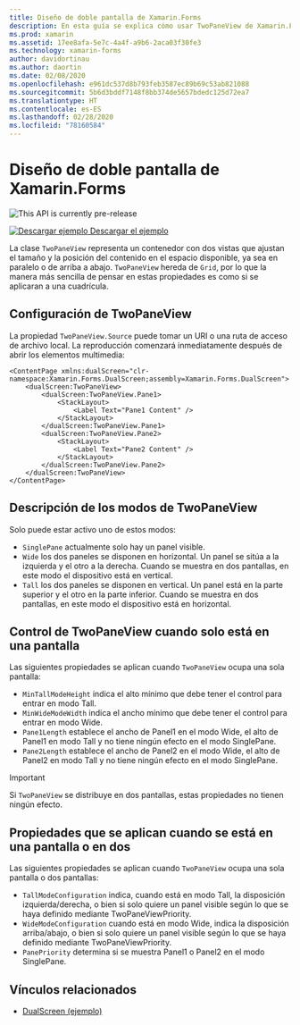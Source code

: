 ```yaml
---
title: Diseño de doble pantalla de Xamarin.Forms
description: En esta guía se explica cómo usar TwoPaneView de Xamarin.Forms para optimizar la experiencia de la aplicación para dispositivos de doble pantalla como Surface Duo y Surface Neo.
ms.prod: xamarin
ms.assetid: 17ee8afa-5e7c-4a4f-a9b6-2aca03f30fe3
ms.technology: xamarin-forms
author: davidortinau
ms.author: daortin
ms.date: 02/08/2020
ms.openlocfilehash: e961dc537d8b793feb3587ec89b69c53ab821088
ms.sourcegitcommit: 5b6d3bddf7148f8bb374de5657bdedc125d72ea7
ms.translationtype: HT
ms.contentlocale: es-ES
ms.lasthandoff: 02/28/2020
ms.locfileid: "78160584"
---
```

# <a name="xamarinforms-dual-screen-layout"></a>Diseño de doble pantalla de Xamarin.Forms

![](~/media/shared/preview.png "This API is currently pre-release")

[![Descargar ejemplo](~/media/shared/download.png) Descargar el ejemplo](https://github.com/xamarin/xamarin-forms-samples/tree/master/UserInterface/DualScreenDemos)

La clase `TwoPaneView` representa un contenedor con dos vistas que ajustan el tamaño y la posición del contenido en el espacio disponible, ya sea en paralelo o de arriba a abajo. `TwoPaneView` hereda de `Grid`, por lo que la manera más sencilla de pensar en estas propiedades es como si se aplicaran a una cuadrícula.

## <a name="set-up-twopaneview"></a>Configuración de TwoPaneView

La propiedad `TwoPaneView.Source` puede tomar un URI o una ruta de acceso de archivo local. La reproducción comenzará inmediatamente después de abrir los elementos multimedia:

```xaml
<ContentPage xmlns:dualScreen="clr-namespace:Xamarin.Forms.DualScreen;assembly=Xamarin.Forms.DualScreen">
    <dualScreen:TwoPaneView>
        <dualScreen:TwoPaneView.Pane1>
            <StackLayout>
                <Label Text="Pane1 Content" />
            </StackLayout>
        </dualScreen:TwoPaneView.Pane1>
        <dualScreen:TwoPaneView.Pane2>
            <StackLayout>
                <Label Text="Pane2 Content" />
            </StackLayout>
        </dualScreen:TwoPaneView.Pane2>
    </dualScreen:TwoPaneView>
</ContentPage>
```

## <a name="understand-twopaneview-modes"></a>Descripción de los modos de TwoPaneView

Solo puede estar activo uno de estos modos:

- `SinglePane` actualmente solo hay un panel visible.
- `Wide` los dos paneles se disponen en horizontal. Un panel se sitúa a la izquierda y el otro a la derecha. Cuando se muestra en dos pantallas, en este modo el dispositivo está en vertical.
- `Tall` los dos paneles se disponen en vertical. Un panel está en la parte superior y el otro en la parte inferior. Cuando se muestra en dos pantallas, en este modo el dispositivo está en horizontal.

## <a name="control-twopaneview-when-its-only-on-one-screen"></a>Control de TwoPaneView cuando solo está en una pantalla

Las siguientes propiedades se aplican cuando `TwoPaneView` ocupa una sola pantalla:

- `MinTallModeHeight` indica el alto mínimo que debe tener el control para entrar en modo Tall.
- `MinWideModeWidth` indica el ancho mínimo que debe tener el control para entrar en modo Wide.
- `Pane1Length` establece el ancho de Panel1 en el modo Wide, el alto de Panel1 en modo Tall y no tiene ningún efecto en el modo SinglePane.
- `Pane2Length` establece el ancho de Panel2 en el modo Wide, el alto de Panel2 en modo Tall y no tiene ningún efecto en el modo SinglePane.

> [!IMPORTANT]
> Si `TwoPaneView` se distribuye en dos pantallas, estas propiedades no tienen ningún efecto.

## <a name="properties-that-apply-when-on-one-screen-or-two"></a>Propiedades que se aplican cuando se está en una pantalla o en dos

Las siguientes propiedades se aplican cuando `TwoPaneView` ocupa una sola pantalla o dos pantallas:

- `TallModeConfiguration` indica, cuando está en modo Tall, la disposición izquierda/derecha, o bien si solo quiere un panel visible según lo que se haya definido mediante TwoPaneViewPriority.
- `WideModeConfiguration` cuando está en modo Wide, indica la disposición arriba/abajo, o bien si solo quiere un panel visible según lo que se haya definido mediante TwoPaneViewPriority.
- `PanePriority` determina si se muestra Panel1 o Panel2 en el modo SinglePane.

## <a name="related-links"></a>Vínculos relacionados

- [DualScreen (ejemplo)](https://github.com/xamarin/xamarin-forms-samples/tree/master/UserInterface/DualScreenDemos)
